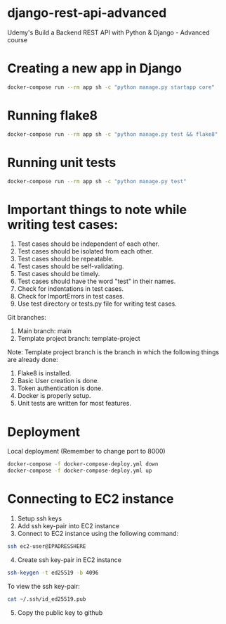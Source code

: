 # django-rest-api-advanced

Udemy's Build a Backend REST API with Python &amp; Django - Advanced course

# Creating a new app in Django

```bash
docker-compose run --rm app sh -c "python manage.py startapp core"
```

# Running flake8

```bash
docker-compose run --rm app sh -c "python manage.py test && flake8"
```

# Running unit tests

```bash
docker-compose run --rm app sh -c "python manage.py test"
```

# Important things to note while writing test cases:

1. Test cases should be independent of each other.
2. Test cases should be isolated from each other.
3. Test cases should be repeatable.
4. Test cases should be self-validating.
5. Test cases should be timely.
6. Test cases should have the word "test" in their names.
7. Check for indentations in test cases.
8. Check for ImportErrors in test cases.
9. Use test directory or tests.py file for writing test cases.

Git branches:

1. Main branch: main
2. Template project branch: template-project

Note:
Template project branch is the branch in which the following things are already done:

1. Flake8 is installed.
2. Basic User creation is done.
3. Token authentication is done.
4. Docker is properly setup.
5. Unit tests are written for most features.

# Deployment

Local deployment (Remember to change port to 8000)

```bash
docker-compose -f docker-compose-deploy.yml down
docker-compose -f docker-compose-deploy.yml up
```

# Connecting to EC2 instance

1. Setup ssh keys
2. Add ssh key-pair into EC2 instance
3. Connect to EC2 instance using the following command:

```bash
ssh ec2-user@IPADRESSHERE
```

4. Create ssh key-pair in EC2 instance

```bash
ssh-keygen -t ed25519 -b 4096
```

To view the ssh key-pair:

```bash
cat ~/.ssh/id_ed25519.pub
```

5. Copy the public key to github
